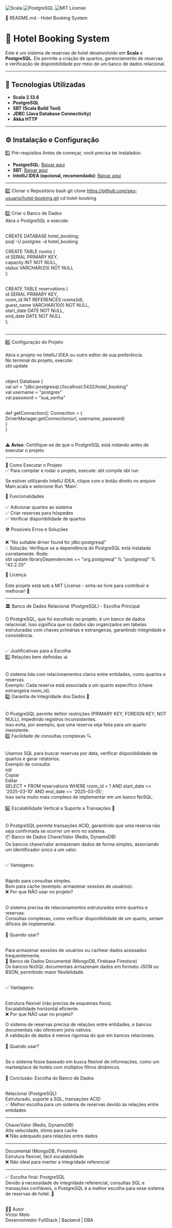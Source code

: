 
![Scala](https://img.shields.io/badge/Scala-3.3.5-red)
![PostgreSQL](https://img.shields.io/badge/PostgreSQL-14-blue)
![MIT License](https://img.shields.io/badge/License-MIT-green)

📌 README.md - Hotel Booking System

# 🏨 Hotel Booking System

Este é um sistema de reservas de hotel desenvolvido em **Scala** e **PostgreSQL**. Ele permite a criação de quartos, gerenciamento de reservas e verificação de disponibilidade por meio de um banco de dados relacional.

---

## 📌 Tecnologias Utilizadas

- **Scala 2.13.6**
- **PostgreSQL**
- **SBT (Scala Build Tool)**
- **JDBC (Java Database Connectivity)**
- **Akka HTTP**

---

## ⚙️ Instalação e Configuração

1️⃣ Pré-requisitos
Antes de começar, você precisa ter instalados:
- **PostgreSQL**: [Baixar aqui](https://www.postgresql.org/download/)
- **SBT**: [Baixar aqui](https://www.scala-sbt.org/download.html)
- **IntelliJ IDEA (opcional, recomendado)**: [Baixar aqui](https://www.jetbrains.com/idea/download/)

---

2️⃣ Clonar o Repositório
bash
git clone https://github.com/seu-usuario/hotel-booking.git
cd hotel-booking

---

3️⃣ Criar o Banco de Dados <br>
Abra o PostgreSQL e execute:<br><br>

CREATE DATABASE hotel_booking;<br>
psql -U postgres -d hotel_booking<br>

CREATE TABLE rooms (<br>
    id SERIAL PRIMARY KEY,<br>
    capacity INT NOT NULL,<br>
    status VARCHAR(20) NOT NULL<br>
);<br><br>

CREATE TABLE reservations (<br>
    id SERIAL PRIMARY KEY,<br>
    room_id INT REFERENCES rooms(id),<br>
    guest_name VARCHAR(100) NOT NULL,<br>
    start_date DATE NOT NULL,<br>
    end_date DATE NOT NULL<br>
);<br><br>

---

4️⃣ Configuração do Projeto <br><br>
Abra o projeto no IntelliJ IDEA ou outro editor de sua preferência. <br>
No terminal do projeto, execute: <br>
sbt update <br><br>

object Database { <br>
  val url = "jdbc:postgresql://localhost:5432/hotel_booking" <br>
  val username = "postgres" <br>
  val password = "sua_senha" <br><br>

  def getConnection(): Connection = { <br>
    DriverManager.getConnection(url, username, password) <br>
  } <br>
} <br><br>

⚠️ **Aviso**: Certifique-se de que o PostgreSQL está rodando antes de executar o projeto.

---

🚀 Como Executar o Projeto <br>
✅ Para compilar e rodar o projeto, execute:
sbt compile
sbt run

Se estiver utilizando IntelliJ IDEA, clique com o botão direito no arquivo Main.scala e selecione Run 'Main'.

📌 Funcionalidades <br><br>
✅ Adicionar quartos ao sistema <br>
✅ Criar reservas para hóspedes <br>
✅ Verificar disponibilidade de quartos <br>

🛠 Possíveis Erros e Soluções <br><br>
❌ "No suitable driver found for jdbc:postgresql" <br>
💡 Solução: Verifique se a dependência do PostgreSQL está instalada corretamente. Rode: <br>
sbt update
libraryDependencies += "org.postgresql" % "postgresql" % "42.2.20"

📜 Licença <br><br>
Este projeto está sob a MIT License - sinta-se livre para contribuir e melhorar! 🚀

---

🏛 Banco de Dados Relacional (PostgreSQL) - Escolha Principal <br><br>
O PostgreSQL, que foi escolhido no projeto, é um banco de dados relacional. Isso significa que os dados são organizados em tabelas estruturadas com chaves primárias e estrangeiras, garantindo integridade e consistência.<br><br>

✅ Justificativas para a Escolha<br>
1️⃣ Relações bem definidas 📊<br><br>

O sistema lida com relacionamentos claros entre entidades, como quartos e reservas.<br>
Exemplo: Cada reserva está associada a um quarto específico (chave estrangeira room_id).<br>
2️⃣ Garantia de Integridade dos Dados 🔐<br><br>

O PostgreSQL permite definir restrições (PRIMARY KEY, FOREIGN KEY, NOT NULL), impedindo registros inconsistentes.<br>
Isso evita, por exemplo, que uma reserva seja feita para um quarto inexistente.<br>
3️⃣ Facilidade de consultas complexas 🔍<br><br>

Usamos SQL para buscar reservas por data, verificar disponibilidade de quartos e gerar relatórios.<br>
Exemplo de consulta:<br>
sql<br>
Copiar<br>
Editar<br>
SELECT * FROM reservations WHERE room_id = 1 AND start_date <= '2025-03-10' AND end_date >= '2025-03-05';<br>
Isso seria muito mais complexo de implementar em um banco NoSQL.<br><br>
4️⃣ Escalabilidade Vertical e Suporte a Transações 🔄<br><br>

O PostgreSQL permite transações ACID, garantindo que uma reserva não seja confirmada se ocorrer um erro no sistema.<br>
📦 Banco de Dados Chave/Valor (Redis, DynamoDB)<br>
Os bancos chave/valor armazenam dados de forma simples, associando um identificador único a um valor.<br><br>

✅ Vantagens:<br><br>

Rápido para consultas simples.<br>
Bom para cache (exemplo: armazenar sessões de usuários).<br>
❌ Por que NÃO usar no projeto?<br><br>

O sistema precisa de relacionamentos estruturados entre quartos e reservas.<br>
Consultas complexas, como verificar disponibilidade de um quarto, seriam difíceis de implementar.<br><br>
📌 Quando usar?<br><br>

Para armazenar sessões de usuários ou cachear dados acessados frequentemente.<br>
📜 Banco de Dados Documental (MongoDB, Firebase Firestore)<br>
Os bancos NoSQL documentais armazenam dados em formato JSON ou BSON, permitindo maior flexibilidade.<br><br>

✅ Vantagens:<br><br>

Estrutura flexível (não precisa de esquemas fixos).<br>
Escalabilidade horizontal eficiente.<br>
❌ Por que NÃO usar no projeto?<br>

O sistema de reservas precisa de relações entre entidades, e bancos documentais não oferecem joins nativos.<br>
A validação de dados é menos rigorosa do que em bancos relacionais.<br><br>
📌 Quando usar?<br><br>

Se o sistema fosse baseado em busca flexível de informações, como um marketplace de hotéis com múltiplos filtros dinâmicos.<br><br>
🎯 Conclusão: Escolha do Banco de Dados<br><br>

Relacional (PostgreSQL)<br>
Estruturado, suporte a SQL, transações ACID<br>
✅ Melhor escolha para um sistema de reservas devido às relações entre entidades<br>

---

Chave/Valor (Redis, DynamoDB)<br>
Alta velocidade, ótimo para cache<br>
❌ Não adequado para relações entre dados<br>

---
Documental (MongoDB, Firestore)<br>
Estrutura flexível, fácil escalabilidade<br>
❌ Não ideal para manter a integridade referencial<br>

---


✅ Escolha final: PostgreSQL<br>
Devido à necessidade de integridade referencial, consultas SQL e transações confiáveis, o PostgreSQL é a melhor escolha para esse sistema de reservas de hotel. 🚀<br><br>

👨‍💻 Autor <br>
Victor Melo<br>
Desenvolvedor FullStack | Backend | DBA










